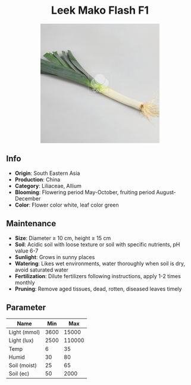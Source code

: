 <h1 align='center'>Leek Mako Flash F1</h1>
<p align="center">
    <img 
        align='center'
        width='320'
        src="../images/leek mako flash f1.png" 
        alt='Leek Mako Flash F1' />
</p>

## Info

 - **Origin**: South Eastern Asia
 - **Production**: China
 - **Category**: Liliaceae, Allium
 - **Blooming**: Flowering period May-October, fruiting period August-December
 - **Color**: Flower color white, leaf color green

## Maintenance

 - **Size**: Diameter ≥ 10 cm, height ≥ 15 cm
 - **Soil**: Acidic soil with loose texture or soil with specific nutrients, pH value 6-7
 - **Sunlight**: Grows in sunny places
 - **Watering**: Likes wet environments, water thoroughly when soil is dry, avoid saturated water
 - **Fertilization**: Dilute fertilizers following instructions, apply 1-2 times monthly
 - **Pruning**: Remove aged tissues, dead, rotten, diseased leaves timely

## Parameter

| Name         | Min  | Max   |
|--------------|------|-------|
| Light (mmol) | 3600 | 15000  |
| Light (lux)  | 2500 | 110000 |
| Temp         | 6    | 35    |
| Humid        | 30   | 80    |
| Soil (moist) | 25   | 65    |
| Soil (ec)    | 50  | 2000  |